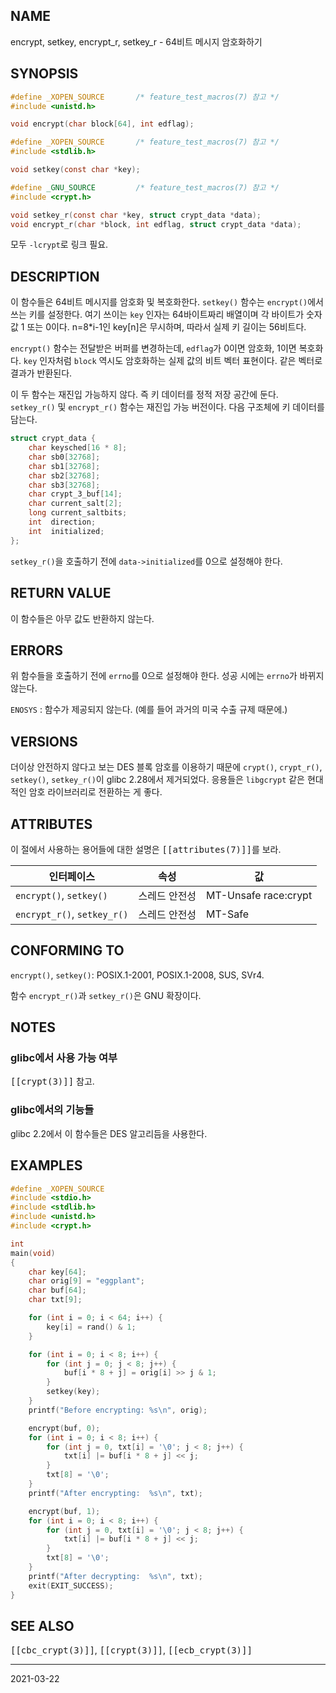 ## NAME

encrypt, setkey, encrypt_r, setkey_r - 64비트 메시지 암호화하기

## SYNOPSIS

```c
#define _XOPEN_SOURCE       /* feature_test_macros(7) 참고 */
#include <unistd.h>

void encrypt(char block[64], int edflag);

#define _XOPEN_SOURCE       /* feature_test_macros(7) 참고 */
#include <stdlib.h>

void setkey(const char *key);

#define _GNU_SOURCE         /* feature_test_macros(7) 참고 */
#include <crypt.h>

void setkey_r(const char *key, struct crypt_data *data);
void encrypt_r(char *block, int edflag, struct crypt_data *data);
```

모두 `-lcrypt`로 링크 필요.

## DESCRIPTION

이 함수들은 64비트 메시지를 암호화 및 복호화한다. `setkey()` 함수는 `encrypt()`에서 쓰는 키를 설정한다. 여기 쓰이는 `key` 인자는 64바이트짜리 배열이며 각 바이트가 숫자 값 1 또는 0이다. n=8\*i-1인 key[n]은 무시하며, 따라서 실제 키 길이는 56비트다.

`encrypt()` 함수는 전달받은 버퍼를 변경하는데, `edflag`가 0이면 암호화, 1이면 복호화다. `key` 인자처럼 `block` 역시도 암호화하는 실제 값의 비트 벡터 표현이다. 같은 벡터로 결과가 반환된다.

이 두 함수는 재진입 가능하지 않다. 즉 키 데이터를 정적 저장 공간에 둔다. `setkey_r()` 및 `encrypt_r()` 함수는 재진입 가능 버전이다. 다음 구조체에 키 데이터를 담는다.

```c
struct crypt_data {
    char keysched[16 * 8];
    char sb0[32768];
    char sb1[32768];
    char sb2[32768];
    char sb3[32768];
    char crypt_3_buf[14];
    char current_salt[2];
    long current_saltbits;
    int  direction;
    int  initialized;
};
```

`setkey_r()`을 호출하기 전에 `data->initialized`를 0으로 설정해야 한다.

## RETURN VALUE

이 함수들은 아무 값도 반환하지 않는다.

## ERRORS

위 함수들을 호출하기 전에 `errno`를 0으로 설정해야 한다. 성공 시에는 `errno`가 바뀌지 않는다.

`ENOSYS`
:   함수가 제공되지 않는다. (예를 들어 과거의 미국 수출 규제 때문에.)

## VERSIONS

더이상 안전하지 않다고 보는 DES 블록 암호를 이용하기 때문에 `crypt()`, `crypt_r()`, `setkey()`, `setkey_r()`이 glibc 2.28에서 제거되었다. 응용들은 `libgcrypt` 같은 현대적인 암호 라이브러리로 전환하는 게 좋다.

## ATTRIBUTES

이 절에서 사용하는 용어들에 대한 설명은 <tt>[[attributes(7)]]</tt>를 보라.

| 인터페이스 | 속성 | 값 |
| --- | --- | --- |
| `encrypt()`, `setkey()` | 스레드 안전성 | MT-Unsafe race:crypt |
| `encrypt_r()`, `setkey_r()` | 스레드 안전성 | MT-Safe |

## CONFORMING TO

`encrypt()`, `setkey()`: POSIX.1-2001, POSIX.1-2008, SUS, SVr4.

함수 `encrypt_r()`과 `setkey_r()`은 GNU 확장이다.

## NOTES

### glibc에서 사용 가능 여부

<tt>[[crypt(3)]]</tt> 참고.

### glibc에서의 기능들

glibc 2.2에서 이 함수들은 DES 알고리듬을 사용한다.

## EXAMPLES

```c
#define _XOPEN_SOURCE
#include <stdio.h>
#include <stdlib.h>
#include <unistd.h>
#include <crypt.h>

int
main(void)
{
    char key[64];
    char orig[9] = "eggplant";
    char buf[64];
    char txt[9];

    for (int i = 0; i < 64; i++) {
        key[i] = rand() & 1;
    }

    for (int i = 0; i < 8; i++) {
        for (int j = 0; j < 8; j++) {
            buf[i * 8 + j] = orig[i] >> j & 1;
        }
        setkey(key);
    }
    printf("Before encrypting: %s\n", orig);

    encrypt(buf, 0);
    for (int i = 0; i < 8; i++) {
        for (int j = 0, txt[i] = '\0'; j < 8; j++) {
            txt[i] |= buf[i * 8 + j] << j;
        }
        txt[8] = '\0';
    }
    printf("After encrypting:  %s\n", txt);

    encrypt(buf, 1);
    for (int i = 0; i < 8; i++) {
        for (int j = 0, txt[i] = '\0'; j < 8; j++) {
            txt[i] |= buf[i * 8 + j] << j;
        }
        txt[8] = '\0';
    }
    printf("After decrypting:  %s\n", txt);
    exit(EXIT_SUCCESS);
}
```

## SEE ALSO

<tt>[[cbc_crypt(3)]]</tt>, <tt>[[crypt(3)]]</tt>, <tt>[[ecb_crypt(3)]]</tt>

----

2021-03-22
